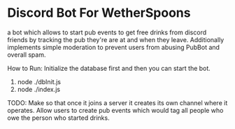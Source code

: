 # Discord Bot For WetherSpoons
a bot which allows to start pub events to get free drinks from discord friends by tracking the pub they're are at and when they leave.
Additionally implements simple moderation to prevent users from abusing PubBot and overall spam.

How to Run:
Initialize the database first and then you can start the bot.
1. node ./dbInit.js
2. node ./index.js

TODO:
Make so that once it joins a server it creates its own channel where it operates.
Allow users to create pub events which would tag all people who owe the person who started drinks.
